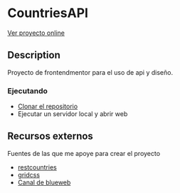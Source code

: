 # CountriesAPI

[Ver proyecto online](https://countries-api-2136c.web.app/)

## Description

Proyecto de frontendmentor para el uso de api y diseño.

### Ejecutando

* [Clonar el repositorio](https://github.com/SpokeLopez/theaudiodb-api.git)
* Ejecutar un servidor local y abrir web

## Recursos externos

Fuentes de las que me apoye para crear el proyecto
* [restcountries](https://restcountries.com/)
* [gridcss](https://css-tricks.com/snippets/css/complete-guide-grid/)
* [Canal de blueweb](https://www.youtube.com/watch?v=TLKQacsLroo)

